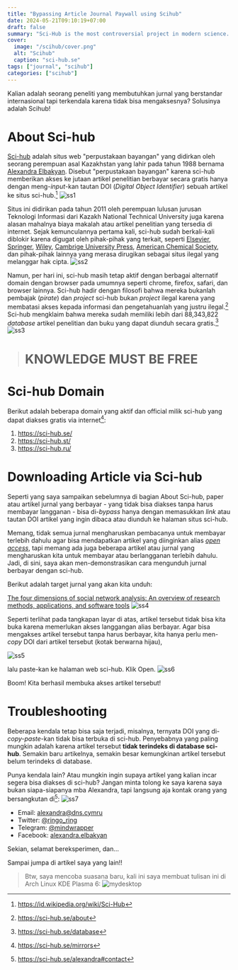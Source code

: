 ```yaml
---
title: "Bypassing Article Journal Paywall using Scihub"
date: 2024-05-21T09:10:19+07:00
draft: false		
summary: "Sci-Hub is the most controversial project in modern science. The goal of Sci-Hub is to provide free and unrestricted access to all scientific knowledge."
cover: 
  image: "/scihub/cover.png"
  alt: "Scihub"
  caption: "sci-hub.se"
tags: ["journal", "scihub"]
categories: ["scihub"]
---
```


Kalian adalah seorang peneliti yang membutuhkan jurnal yang berstandar internasional tapi terkendala karena tidak bisa mengaksesnya? Solusinya adalah Scihub!

# About Sci-hub

[Sci-hub](https://sci-hub.se/) adalah situs web "perpustakaan bayangan" yang didirkan oleh seorang perempuan asal Kazakhstan yang lahir pada tahun 1988 bernama [Alexandra Elbakyan](https://sci-hub.se/alexandra#). Disebut "perpustakaan bayangan" karena sci-hub memberikan akses ke jutaan artikel penelitian berbayar secara gratis hanya dengan meng-_input_-kan tautan DOI (_Digital Object Identifier_) sebuah artikel ke situs sci-hub.[^1] 
![ss1](https://sci-hub.se/pictures/alexandra/photos/2021-02-26.jpg)

Situs ini didirikan pada tahun 2011 oleh perempuan lulusan jurusan Teknologi Informasi dari Kazakh National Technical University juga karena alasan mahalnya biaya makalah atau artikel penelitian yang tersedia di internet. Sejak kemunculannya pertama kali, sci-hub sudah berkali-kali diblokir karena digugat oleh pihak-pihak yang terkait, seperti [Elsevier](https://www.elsevier.com/), [Springer](https://www.springer.com/gp), [Wiley](https://onlinelibrary.wiley.com/), [Cambrige University Press](https://www.cambridge.org/universitypress), [American Chemical Society](https://www.acs.org/), dan pihak-pihak lainnya yang merasa dirugikan sebagai situs ilegal yang melanggar hak cipta. 
![ss2](/scihub/ss2.png)

Namun, per hari ini, sci-hub masih tetap aktif dengan berbagai alternatif domain dengan browser pada umumnya seperti chrome, firefox, safari, dan browser lainnya. Sci-hub hadir dengan filosofi bahwa mereka bukanlah pembajak (_pirate_) dan _project_ sci-hub bukan _project_ ilegal karena yang membatasi akses kepada informasi dan pengetahuanlah yang justru ilegal.[^2] Sci-hub mengklaim bahwa mereka sudah memiliki lebih dari 88,343,822 _database_ artikel penelitian dan buku yang dapat diunduh secara gratis.[^3] 
![ss3](/scihub/ss3.png)

> # **KNOWLEDGE MUST BE FREE** 

# Sci-hub Domain

Berikut adalah beberapa domain yang aktif dan official milik sci-hub yang dapat diakses gratis via internet[^4]:
1. https://sci-hub.se/
2. https://sci-hub.st/
3. https://sci-hub.ru/

# Downloading Article via Sci-hub

Seperti yang saya sampaikan sebelumnya di bagian About Sci-hub, paper atau artikel jurnal yang berbayar - yang tidak bisa diakses tanpa harus membayar langganan - bisa di-_bypass_ hanya dengan memasukkan _link_ atau tautan DOI artikel yang ingin dibaca atau diunduh ke halaman situs sci-hub. 

Memang, tidak semua jurnal mengharuskan pembacanya untuk membayar terlebih dahulu agar bisa mendapatkan artikel yang diinginkan alias [_open access_](https://en.wikipedia.org/wiki/Open_access), tapi memang ada juga beberapa artikel atau jurnal yang mengharuskan kita untuk membayar atau berlangganan terlebih dahulu. Jadi, di sini, saya akan men-demonstrasikan cara mengunduh jurnal berbayar dengan sci-hub.

Berikut adalah target jurnal yang akan kita unduh:

[The four dimensions of social network analysis: An overview of research methods, applications, and software tools](https://www.sciencedirect.com/science/article/abs/pii/S1566253520302906)
![ss4](/scihub/ss4.png)

Seperti terlihat pada tangkapan layar di atas, artikel tersebut tidak bisa kita buka karena memerlukan akses langgangan alias berbayar. Agar bisa mengakses artikel tersebut tanpa harus berbayar, kita hanya perlu men-_copy_ DOI dari artikel tersebut (kotak berwarna hijau),

![ss5](/scihub/ss5.png)

lalu paste-kan ke halaman web sci-hub. Klik Open.
![ss6](/scihub/ss6.png)

Boom! Kita berhasil membuka akses artikel tersebut!

# Troubleshooting 

Beberapa kendala tetap bisa saja terjadi, misalnya, ternyata DOI yang di-_copy-paste_-kan tidak bisa terbuka di sci-hub. Penyebabnya yang paling mungkin adalah karena artikel tersebut **tidak terindeks di database sci-hub**. Semakin baru artikelnya, semakin besar kemungkinan artikel tersebut belum terindeks di database.

Punya kendala lain? Atau mungkin ingin supaya artikel yang kalian incar segera bisa diakses di sci-hub? Jangan minta tolong ke saya karena saya bukan siapa-siapanya mba Alexandra, tapi langsung aja kontak orang yang bersangkutan di[^5]:
![ss7](/scihub/ss7.png)

- Email: alexandra@dns.cymru
- Twitter: [@ringo_ring](https://x.com/ringo_ring)
- Telegram: [@mindwrapper](https://t.me/mindwrapper)
- Facebook: [alexandra.elbakyan](https://www.facebook.com/alexandra.elbakyan)

Sekian, selamat bereksperimen, dan...

Sampai jumpa di artikel saya yang lain!!

> Btw, saya mencoba suasana baru, kali ini saya membuat tulisan ini di Arch Linux KDE Plasma 6:
![mydesktop](/scihub/mydesktop.png)

[^1]: https://id.wikipedia.org/wiki/Sci-Hub
[^2]: https://sci-hub.se/about
[^3]: https://sci-hub.se/database
[^4]: https://sci-hub.se/mirrors
[^5]: https://sci-hub.se/alexandra#contact


